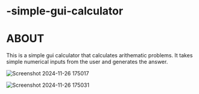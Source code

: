 # -simple-gui-calculator
# ABOUT
This is a simple gui calculator that calculates arithematic problems.
It takes simple numerical inputs from the user and generates the answer.

![Screenshot 2024-11-26 175017](https://github.com/user-attachments/assets/57d92a12-baca-4ca7-ad80-d8ecc4b8da1b)

![Screenshot 2024-11-26 175031](https://github.com/user-attachments/assets/983b789a-b8d5-45a9-ad6a-6362237832c4)
